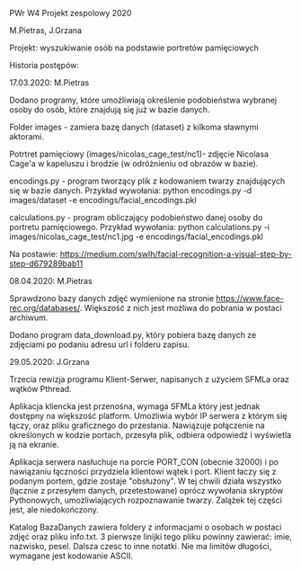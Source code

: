 PWr W4 Projekt zespolowy 2020

M.Pietras, J.Grzana

Projekt: wyszukiwanie osób na podstawie portretów pamięciowych


Historia postępów:

17.03.2020: M.Pietras

Dodano programy, które umożliwiają określenie podobieństwa wybranej osoby do osób, które znajdują się już w bazie danych.

Folder images - zamiera bazę danych (dataset) z kilkoma sławnymi aktorami.

Potrtret pamięciowy (images/nicolas_cage_test/nc1)- zdjęcie Nicolasa Cage'a w kapeluszu i brodzie (w odróżnieniu od obrazów w bazie).

encodings.py - program tworzący plik z kodowaniem twarzy znajdujących się w bazie danych. Przykład wywołania: python encodings.py -d 
images/dataset -e encodings/facial_encodings.pkl   

calculations.py - program obliczający podobieństwo danej osoby do portretu pamięciowego. Przykład wywołania: python calculations.py -i images/nicolas_cage_test/nc1.jpg -e encodings/facial_encodings.pkl   

Na postawie: https://medium.com/swlh/facial-recognition-a-visual-step-by-step-d679289bab11


08.04.2020: M.Pietras

Sprawdzono bazy danych zdjęć wymienione na stronie https://www.face-rec.org/databases/. Większość z nich jest możliwa do pobrania w postaci archiwum. 

Dodano program data_download.py, który pobiera bazę danych ze zdjęciami po podaniu adresu url i folderu zapisu.

29.05.2020: J.Grzana

Trzecia rewizja programu Klient-Serwer, napisanych z użyciem SFMLa oraz wątków Pthread. 

Aplikacja kliencka jest przenośna, wymaga SFMLa który jest jednak dostępny na większość platform. Umożliwia wybór IP serwera z którym się łączy, oraz pliku graficznego do przesłania. Nawiązuje połączenie na określonych w kodzie portach, przesyła plik, odbiera odpowiedź i wyświetla ją na ekranie. 

Aplikacja serwera nasłuchuje na porcie PORT_CON (obecnie 32000) i po nawiązaniu łączności przydziela klientowi wątek i port. Klient łaczy się z podanym portem, gdzie zostaje "obsłużony". W tej chwili działa wszystko (łącznie z przesyłem danych, przetestowane) oprócz wywołania skryptów Pythonowych, umożliwiających rozpoznawanie twarzy. Zalążek tej części jest, ale niedokończony.

Katalog BazaDanych zawiera foldery z informacjami o osobach w postaci zdjęć oraz pliku info.txt. 3 pierwsze linijki tego pliku powinny zawierać: imie, nazwisko, pesel. Dalsza czesc to inne notatki. Nie ma limitów długości, wymagane jest kodowanie ASCII. 
